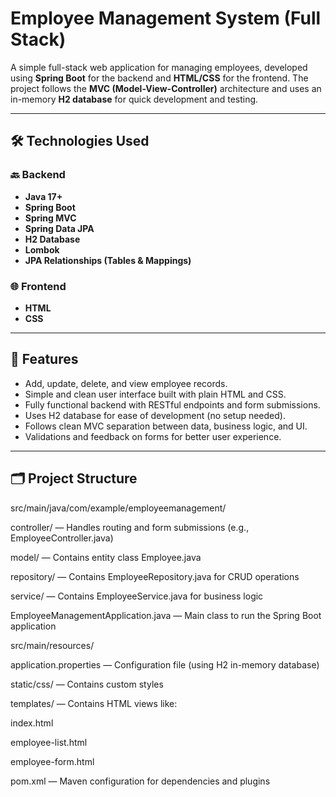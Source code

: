 # Employee Management System (Full Stack)

A simple full-stack web application for managing employees, developed using **Spring Boot** for the backend and **HTML/CSS** for the frontend. The project follows the **MVC (Model-View-Controller)** architecture and uses an in-memory **H2 database** for quick development and testing.

---

## 🛠️ Technologies Used

### 🔙 Backend
- **Java 17+**
- **Spring Boot**
- **Spring MVC**
- **Spring Data JPA**
- **H2 Database**
- **Lombok**
- **JPA Relationships (Tables & Mappings)**

### 🌐 Frontend
- **HTML**
- **CSS**

---

## 📌 Features

- Add, update, delete, and view employee records.
- Simple and clean user interface built with plain HTML and CSS.
- Fully functional backend with RESTful endpoints and form submissions.
- Uses H2 database for ease of development (no setup needed).
- Follows clean MVC separation between data, business logic, and UI.
- Validations and feedback on forms for better user experience.

---

## 🗂️ Project Structure

src/main/java/com/example/employeemanagement/

controller/ — Handles routing and form submissions (e.g., EmployeeController.java)

model/ — Contains entity class Employee.java

repository/ — Contains EmployeeRepository.java for CRUD operations

service/ — Contains EmployeeService.java for business logic

EmployeeManagementApplication.java — Main class to run the Spring Boot application

src/main/resources/

application.properties — Configuration file (using H2 in-memory database)

static/css/ — Contains custom styles

templates/ — Contains HTML views like:

index.html

employee-list.html

employee-form.html

pom.xml — Maven configuration for dependencies and plugins
